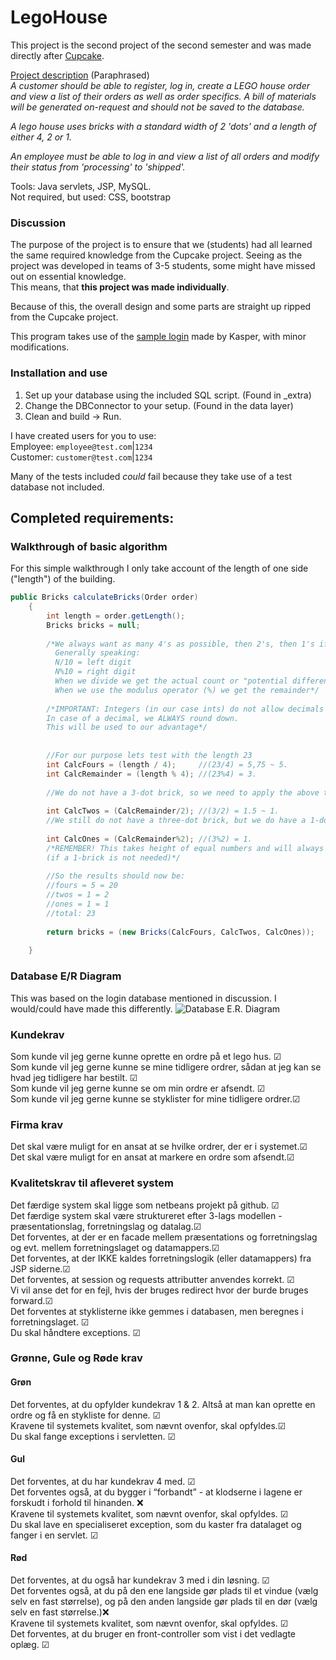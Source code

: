 # LegoHouse

This project is the second project of the second semester and was made directly after [Cupcake](https://github.com/Castau/CupCake).  

[Project description](https://datsoftlyngby.github.io/dat2sem2019Spring/Modul3/LegoHus.html)
(Paraphrased)  
*A customer should be able to register, log in, create a LEGO house order and view a list of their orders as well as order specifics. A bill of materials will be generated on-request and should not be saved to the database.*

*A lego house uses bricks with a standard width of 2 'dots' and a length of either 4, 2 or 1.*

*An employee must be able to log in and view a list of all orders and modify their status from 'processing' to 'shipped'.*

Tools: Java servlets, JSP, MySQL.  
Not required, but used: CSS, bootstrap

### Discussion
The purpose of the project is to ensure that we (students) had all learned the same required knowledge from the Cupcake project. Seeing as the project was developed in teams of 3-5 students, some might have missed out on essential knowledge.  
This means, that **this project was made individually**.  

Because of this, the overall design and some parts are straight up ripped from the Cupcake project.

This program takes use of the [sample login](https://github.com/DAT2SemKode/Modul3LogInSample) made by Kasper, with minor modifications.

### Installation and use
1) Set up your database using the included SQL script. (Found in \_extra)
2) Change the DBConnector to your setup. (Found in the data layer)
3) Clean and build -> Run.

I have created users for you to use:  
Employee: `employee@test.com`|`1234`  
Customer: `customer@test.com`|`1234`

Many of the tests included *could* fail because they take use of a test database not included.

## Completed requirements:

###  Walkthrough of basic algorithm  
For this simple walkthrough I only take account of the length of one side ("length") of the building.
```java  
public Bricks calculateBricks(Order order)
    {
        int length = order.getLength();
        Bricks bricks = null;
        
        /*We always want as many 4's as possible, then 2's, then 1's if necessary. (Hint: Uneven length)
          Generally speaking: 
          N/10 = left digit
          N%10 = right digit
          When we divide we get the actual count or "potential difference".
          When we use the modulus operator (%) we get the remainder*/
        
        /*IMPORTANT: Integers (in our case ints) do not allow decimals in the same way a double does. 
        In case of a decimal, we ALWAYS round down. 
        This will be used to our advantage*/
        
        
        //For our purpose lets test with the length 23
        int CalcFours = (length / 4);     //(23/4) = 5,75 ~ 5.
        int CalcRemainder = (length % 4); //(23%4) = 3. 
        
        //We do not have a 3-dot brick, so we need to apply the above technique to Twos.
        
        int CalcTwos = (CalcRemainder/2); //(3/2) = 1.5 ~ 1.
        //We still do not have a three-dot brick, but we do have a 1-dot brick to fix our problem.
        
        int CalcOnes = (CalcRemainder%2); //(3%2) = 1. 
        /*REMEMBER! This takes height of equal numbers and will always give 0 in that case 
        (if a 1-brick is not needed)*/
        
        //So the results should now be:
        //fours = 5 = 20
        //twos = 1 = 2
        //ones = 1 = 1
        //total: 23
        
        return bricks = (new Bricks(CalcFours, CalcTwos, CalcOnes));
        
    }
```  
### Database E/R Diagram  
This was based on the login database mentioned in discussion. I would/could have made this differently.
<img src="https://i.imgur.com/prWZHLR.png" alt="Database E.R. Diagram">

### Kundekrav
Som kunde vil jeg gerne kunne oprette en ordre på et lego hus. ☑  
Som kunde vil jeg gerne kunne se mine tidligere ordrer, sådan at jeg kan se hvad jeg tidligere har bestilt. ☑  
Som kunde vil jeg gerne kunne se om min ordre er afsendt. ☑    
Som kunde vil jeg gerne kunne se styklister for mine tidligere ordrer.☑    

### Firma krav  
Det skal være muligt for en ansat at se hvilke ordrer, der er i systemet.☑    
Det skal være muligt for en ansat at markere en ordre som afsendt.☑    

### Kvalitetskrav til afleveret system  
Det færdige system skal ligge som netbeans projekt på github. ☑   
Det færdige system skal være struktureret efter 3-lags modellen - præsentationslag, forretningslag og datalag.☑    
Det forventes, at der er en facade mellem præsentations og forretningslag og evt. mellem forretningslaget og datamappers.☑   
Det forventes, at der IKKE kaldes forretningslogik (eller datamappers) fra JSP siderne.☑    
Det forventes, at session og requests attributter anvendes korrekt. ☑   
Vi vil anse det for en fejl, hvis der bruges redirect hvor der burde bruges forward.☑    
Det forventes at styklisterne ikke gemmes i databasen, men beregnes i forretningslaget. ☑   
Du skal håndtere exceptions. ☑   

### Grønne, Gule og Røde krav  
#### Grøn  
Det forventes, at du opfylder kundekrav 1 & 2. Altså at man kan oprette en ordre og få en stykliste for denne. ☑   
Kravene til systemets kvalitet, som nævnt ovenfor, skal opfyldes.☑    
Du skal fange exceptions i servletten.  ☑  
#### Gul  
Det forventes, at du har kundekrav 4 med. ☑   
Det forventes også, at du bygger i “forbandt” - at klodserne i lagene er forskudt i forhold til hinanden. ❌  
Kravene til systemets kvalitet, som nævnt ovenfor, skal opfyldes.  ☑  
Du skal lave en specialiseret exception, som du kaster fra datalaget og fanger i en servlet.  ☑  
#### Rød  
Det forventes, at du også har kundekrav 3 med i din løsning.  ☑  
Det forventes også, at du på den ene langside gør plads til et vindue (vælg selv en fast størrelse), og på den anden langside gør plads til en dør (vælg selv en fast størrelse.)❌  
Kravene til systemets kvalitet, som nævnt ovenfor, skal opfyldes. ☑   
Det forventes, at du bruger en front-controller som vist i det vedlagte oplæg. ☑   
